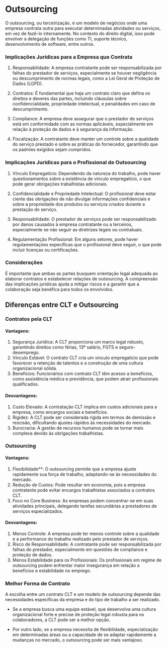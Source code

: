 # Outsourcing

O outsourcing, ou terceirização, é um modelo de negócios onde uma empresa contrata outra para executar determinadas atividades ou serviços, em vez de fazê-lo internamente. No contexto do direito digital, isso pode envolver a delegação de funções como TI, suporte técnico, desenvolvimento de software, entre outros.

### Implicações Jurídicas para a Empresa que Contrata

1. Responsabilidade: A empresa contratante pode ser responsabilizada por falhas do prestador de serviços, especialmente se houver negligência ou descumprimento de normas legais, como a Lei Geral de Proteção de Dados (LGPD).

2. Contratos: É fundamental que haja um contrato claro que defina os direitos e deveres das partes, incluindo cláusulas sobre confidencialidade, propriedade intelectual, e penalidades em caso de descumprimento.

3. Compliance: A empresa deve assegurar que o prestador de serviços está em conformidade com as normas aplicáveis, especialmente em relação à proteção de dados e à segurança da informação.

4. Fiscalização: A contratante deve manter um controle sobre a qualidade do serviço prestado e sobre as práticas do fornecedor, garantindo que os padrões exigidos sejam cumpridos.

### Implicações Jurídicas para o Profissional de Outsourcing

1. Vínculo Empregatício: Dependendo da natureza do trabalho, pode haver questionamentos sobre a existência de vínculo empregatício, o que pode gerar obrigações trabalhistas adicionais.

2. Confidencialidade e Propriedade Intelectual: O profissional deve estar ciente das obrigações de não divulgar informações confidenciais e sobre a propriedade dos produtos ou serviços criados durante a prestação do serviço.

3. Responsabilidade: O prestador de serviços pode ser responsabilizado por danos causados à empresa contratante ou a terceiros, especialmente se não seguir as diretrizes legais ou contratuais.

4. Regulamentação Profissional: Em alguns setores, pode haver regulamentações específicas que o profissional deve seguir, o que pode incluir licenças ou certificações.

### Considerações

É importante que ambas as partes busquem orientação legal adequada ao elaborar contratos e estabelecer relações de outsourcing. A compreensão das implicações jurídicas ajuda a mitigar riscos e a garantir que a colaboração seja benéfica para todos os envolvidos.

## Diferenças entre CLT e Outsourcing

### Contratos pela CLT

#### Vantagens:
1. Segurança Jurídica: A CLT proporciona um marco legal robusto, garantindo direitos como férias, 13º salário, FGTS e seguro-desemprego.
2. Vínculo Estável: O contrato CLT cria um vínculo empregatício que pode favorecer a retenção de talentos e a construção de uma cultura organizacional sólida.
3. Benefícios: Funcionários com contrato CLT têm acesso a benefícios, como assistência médica e previdência, que podem atrair profissionais qualificados.

#### Desvantagens:
1. Custo Elevado: A contratação CLT implica em custos adicionais para a empresa, como encargos sociais e benefícios.
2. Rigidez: A CLT pode ser considerada rígida em termos de demissão e rescisão, dificultando ajustes rápidos às necessidades do mercado.
3. Burocracia: A gestão de recursos humanos pode se tornar mais complexa devido às obrigações trabalhistas.

### Outsourcing

#### Vantagens:
1. Flexibilidade**: O outsourcing permite que a empresa ajuste rapidamente sua força de trabalho, adaptando-se às necessidades do mercado.
2. Redução de Custos: Pode resultar em economia, pois a empresa contratante pode evitar encargos trabalhistas associados a contratos CLT.
3. Foco no Core Business: As empresas podem concentrar-se em suas atividades principais, delegando tarefas secundárias a prestadores de serviços especializados.

#### Desvantagens:
1. Menos Controle: A empresa pode ter menos controle sobre a qualidade e a performance do trabalho realizado pelo prestador de serviços.
2. Risco de Responsabilidade: A contratante pode ser responsabilizada por falhas do prestador, especialmente em questões de compliance e proteção de dados.
3. Menos Estabilidade para os Profissionais: Os profissionais em regime de outsourcing podem enfrentar maior insegurança em relação a benefícios e estabilidade no emprego.

### Melhor Forma de Contrato

A escolha entre um contrato CLT e um modelo de outsourcing depende das necessidades específicas da empresa e do tipo de trabalho a ser realizado. 

- Se a empresa busca uma equipe estável, que desenvolva uma cultura organizacional forte e precise de proteção legal robusta para os colaboradores, a CLT pode ser a melhor opção.

- Por outro lado, se a empresa necessita de flexibilidade, especialização em determinadas áreas ou a capacidade de se adaptar rapidamente a mudanças no mercado, o outsourcing pode ser mais vantajoso.

